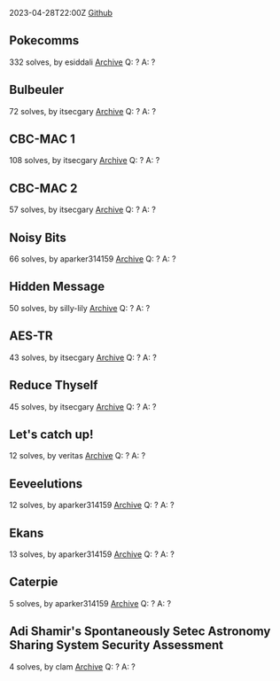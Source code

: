 2023-04-28T22:00Z
[Github](https://github.com/UMD-CSEC/UMDCTF-Public-Challenges/tree/main/UMDCTF2023)
## Pokecomms
332 solves, by esiddali
[Archive](https://github.com/UMD-CSEC/UMDCTF-Public-Challenges/blob/main/UMDCTF2023/crypto/pokecomms)
Q: ?
A: ?

## Bulbeuler
72 solves, by itsecgary
[Archive](https://github.com/UMD-CSEC/UMDCTF-Public-Challenges/blob/main/UMDCTF2023/crypto/bulbeuler)
Q: ?
A: ?

## CBC-MAC 1
108 solves, by itsecgary
[Archive](https://github.com/UMD-CSEC/UMDCTF-Public-Challenges/blob/main/UMDCTF2023/crypto/cbc-mac1)
Q: ?
A: ?

## CBC-MAC 2
57 solves, by itsecgary
[Archive](https://github.com/UMD-CSEC/UMDCTF-Public-Challenges/blob/main/UMDCTF2023/crypto/cbc-mac2)
Q: ?
A: ?

## Noisy Bits
66 solves, by aparker314159
[Archive](https://github.com/UMD-CSEC/UMDCTF-Public-Challenges/blob/main/UMDCTF2023/crypto/noisy_bits)
Q: ?
A: ?

## Hidden Message
50 solves, by silly-lily
[Archive](https://github.com/UMD-CSEC/UMDCTF-Public-Challenges/blob/main/UMDCTF2023/crypto/hidden-message)
Q: ?
A: ?

## AES-TR
43 solves, by itsecgary
[Archive](https://github.com/UMD-CSEC/UMDCTF-Public-Challenges/blob/main/UMDCTF2023/crypto/aes-tr)
Q: ?
A: ?

## Reduce Thyself
45 solves, by itsecgary
[Archive](https://github.com/UMD-CSEC/UMDCTF-Public-Challenges/blob/main/UMDCTF2023/crypto/reduce_thyself)
Q: ?
A: ?

## Let's catch up!
12 solves, by veritas
[Archive](https://github.com/UMD-CSEC/UMDCTF-Public-Challenges/blob/main/UMDCTF2023/crypto/lets-catch-up)
Q: ?
A: ?

## Eeveelutions
12 solves, by aparker314159
[Archive](https://github.com/UMD-CSEC/UMDCTF-Public-Challenges/blob/main/UMDCTF2023/crypto/eeveelutions)
Q: ?
A: ?

## Ekans
13 solves, by aparker314159
[Archive](https://github.com/UMD-CSEC/UMDCTF-Public-Challenges/blob/main/UMDCTF2023/crypto/ekans)
Q: ?
A: ?

## Caterpie
5 solves, by aparker314159
[Archive](https://github.com/UMD-CSEC/UMDCTF-Public-Challenges/blob/main/UMDCTF2023/crypto/caterpie)
Q: ?
A: ?

## Adi Shamir's Spontaneously Setec Astronomy Sharing System Security Assessment
4 solves, by clam
[Archive](https://github.com/UMD-CSEC/UMDCTF-Public-Challenges/blob/main/UMDCTF2023/crypto/adi-shamirs-spontaneously-setec-astronomy-sharing-system-security-assessment)
Q: ?
A: ?

